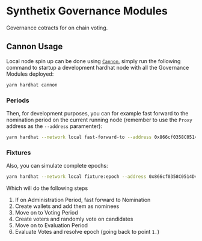 # Synthetix Governance Modules

Governance cotracts for on chain voting.

## Cannon Usage

Local node spin up can be done using [`Cannon`](https://usecannon.com/), simply run the following command to startup a development hardhat node with all the Governance Modules deployed:

```bash
yarn hardhat cannon
```

### Periods

Then, for development purposes, you can for example fast forward to the nomination period on the current running node (remember to use the `Proxy` address as the `--address` paramenter):

```bash
yarn hardhat --network local fast-forward-to --address 0x866cf0358C0514D4E63fCef80fD4B57C2eE5Fbe0 nomination
```

### Fixtures

Also, you can simulate complete epochs:

```bash
yarn hardhat --network local fixture:epoch --address 0x866cf0358C0514D4E63fCef80fD4B57C2eE5Fbe0
```

Which will do the following steps

1. If on Administration Period, fast forward to Nomination
2. Create wallets and add them as nominees
3. Move on to Voting Period
4. Create voters and randomly vote on candidates
5. Move on to Evaluation Period
6. Evaluate Votes and resolve epoch (going back to point `1.`)
